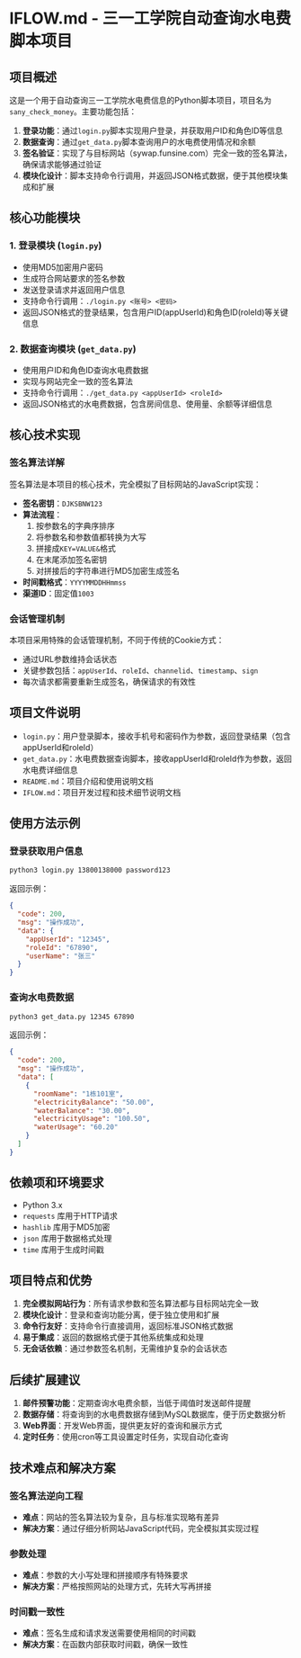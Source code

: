 # IFLOW.md - 三一工学院自动查询水电费脚本项目

## 项目概述

这是一个用于自动查询三一工学院水电费信息的Python脚本项目，项目名为`sany_check_money`。主要功能包括：

1. **登录功能**：通过`login.py`脚本实现用户登录，并获取用户ID和角色ID等信息
2. **数据查询**：通过`get_data.py`脚本查询用户的水电费使用情况和余额
3. **签名验证**：实现了与目标网站（sywap.funsine.com）完全一致的签名算法，确保请求能够通过验证
4. **模块化设计**：脚本支持命令行调用，并返回JSON格式数据，便于其他模块集成和扩展

## 核心功能模块

### 1. 登录模块 (`login.py`)

- 使用MD5加密用户密码
- 生成符合网站要求的签名参数
- 发送登录请求并返回用户信息
- 支持命令行调用：`./login.py <账号> <密码>`
- 返回JSON格式的登录结果，包含用户ID(appUserId)和角色ID(roleId)等关键信息

### 2. 数据查询模块 (`get_data.py`)

- 使用用户ID和角色ID查询水电费数据
- 实现与网站完全一致的签名算法
- 支持命令行调用：`./get_data.py <appUserId> <roleId>`
- 返回JSON格式的水电费数据，包含房间信息、使用量、余额等详细信息

## 核心技术实现

### 签名算法详解

签名算法是本项目的核心技术，完全模拟了目标网站的JavaScript实现：

- **签名密钥**：`DJKSBNW123`
- **算法流程**：
  1. 按参数名的字典序排序
  2. 将参数名和参数值都转换为大写
  3. 拼接成`KEY=VALUE&`格式
  4. 在末尾添加签名密钥
  5. 对拼接后的字符串进行MD5加密生成签名
- **时间戳格式**：`YYYYMMDDHHmmss`
- **渠道ID**：固定值`1003`

### 会话管理机制

本项目采用特殊的会话管理机制，不同于传统的Cookie方式：

- 通过URL参数维持会话状态
- 关键参数包括：`appUserId`、`roleId`、`channelid`、`timestamp`、`sign`
- 每次请求都需要重新生成签名，确保请求的有效性

## 项目文件说明

- `login.py`：用户登录脚本，接收手机号和密码作为参数，返回登录结果（包含appUserId和roleId）
- `get_data.py`：水电费数据查询脚本，接收appUserId和roleId作为参数，返回水电费详细信息
- `README.md`：项目介绍和使用说明文档
- `IFLOW.md`：项目开发过程和技术细节说明文档

## 使用方法示例

### 登录获取用户信息
```bash
python3 login.py 13800138000 password123
```

返回示例：
```json
{
  "code": 200,
  "msg": "操作成功",
  "data": {
    "appUserId": "12345",
    "roleId": "67890",
    "userName": "张三"
  }
}
```

### 查询水电费数据
```bash
python3 get_data.py 12345 67890
```

返回示例：
```json
{
  "code": 200,
  "msg": "操作成功",
  "data": [
    {
      "roomName": "1栋101室",
      "electricityBalance": "50.00",
      "waterBalance": "30.00",
      "electricityUsage": "100.50",
      "waterUsage": "60.20"
    }
  ]
}
```

## 依赖项和环境要求

- Python 3.x
- `requests` 库用于HTTP请求
- `hashlib` 库用于MD5加密
- `json` 库用于数据格式处理
- `time` 库用于生成时间戳

## 项目特点和优势

1. **完全模拟网站行为**：所有请求参数和签名算法都与目标网站完全一致
2. **模块化设计**：登录和查询功能分离，便于独立使用和扩展
3. **命令行友好**：支持命令行直接调用，返回标准JSON格式数据
4. **易于集成**：返回的数据格式便于其他系统集成和处理
5. **无会话依赖**：通过参数签名机制，无需维护复杂的会话状态

## 后续扩展建议

1. **邮件预警功能**：定期查询水电费余额，当低于阈值时发送邮件提醒
2. **数据存储**：将查询到的水电费数据存储到MySQL数据库，便于历史数据分析
3. **Web界面**：开发Web界面，提供更友好的查询和展示方式
4. **定时任务**：使用cron等工具设置定时任务，实现自动化查询

## 技术难点和解决方案

### 签名算法逆向工程
- **难点**：网站的签名算法较为复杂，且与标准实现略有差异
- **解决方案**：通过仔细分析网站JavaScript代码，完全模拟其实现过程

### 参数处理
- **难点**：参数的大小写处理和拼接顺序有特殊要求
- **解决方案**：严格按照网站的处理方式，先转大写再拼接

### 时间戳一致性
- **难点**：签名生成和请求发送需要使用相同的时间戳
- **解决方案**：在函数内部获取时间戳，确保一致性